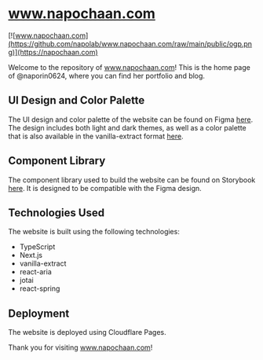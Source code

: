 # www.napochaan.com

[![www.napochaan.com](https://github.com/napolab/www.napochaan.com/raw/main/public/ogp.png)](https://napochaan.com)

Welcome to the repository of www.napochaan.com! This is the home page of @naporin0624, where you can find her portfolio and blog. 

## UI Design and Color Palette

The UI design and color palette of the website can be found on Figma [here](https://www.figma.com/file/JZ24VUuy639Kf29oiB32FX/www.napochaan.com?node-id=0%3A1). The design includes both light and dark themes, as well as a color palette that is also available in the vanilla-extract format [here](https://github.com/napolab/www.napochaan.com/tree/main/src/theme/config). 

## Component Library

The component library used to build the website can be found on Storybook [here](https://napolab.github.io/www.napochaan.com/main/). It is designed to be compatible with the Figma design. 

## Technologies Used

The website is built using the following technologies:

- TypeScript
- Next.js
- vanilla-extract
- react-aria
- jotai
- react-spring 

## Deployment

The website is deployed using Cloudflare Pages. 

Thank you for visiting www.napochaan.com!

